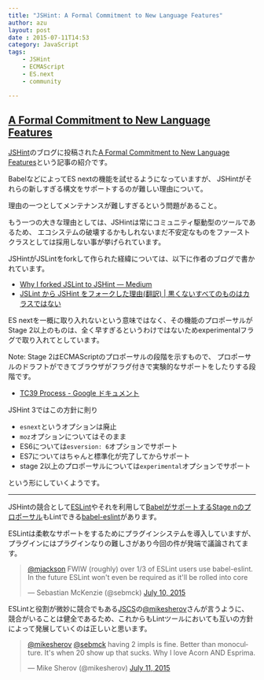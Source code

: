 ```yaml
---
title: "JSHint: A Formal Commitment to New Language Features"
author: azu
layout: post
date : 2015-07-11T14:53
category: JavaScript
tags:
    - JSHint
    - ECMAScript
    - ES.next
    - community

---
```



## [A Formal Commitment to New Language Features](http://jshint.com/blog/new-lang-features/ "A Formal Commitment to New Language Features")

[JSHint](http://jshint.com/ "JSHint, a JavaScript Code Quality Tool")のブログに投稿された[A Formal Commitment to New Language Features](http://jshint.com/blog/new-lang-features/ "A Formal Commitment to New Language Features")という記事の紹介です。

BabelなどによってES nextの機能を試せるようになっていますが、
JSHintがそれらの新しすぎる構文をサポートするのが難しい理由について。

理由の一つとしてメンテナンスが難しすぎるという問題があること。

もう一つの大きな理由としては、JSHintは常にコミュニティ駆動型のツールであるため、
エコシステムの破壊するかもしれないまだ不安定なものをファーストクラスとしては採用しない事が挙げられています。

JSHintがJSLintをforkして作られた経緯については、以下に作者のブログで書かれています。

- [Why I forked JSLint to JSHint — Medium](https://medium.com/@valueof/why-i-forked-jslint-to-jshint-73a72fd3612 "Why I forked JSLint to JSHint — Medium")
- [JSLint から JSHint をフォークした理由(翻訳) | 黒くないすべてのものはカラスではない](http://blog.node.ws/?p=1379 "JSLint から JSHint をフォークした理由(翻訳) | 黒くないすべてのものはカラスではない")

ES nextを一概に取り入れないという意味ではなく、その機能のプロポーサルがStage 2以上のものは、全く早すぎるというわけではないためexperimentalフラグで取り入れてとしています。

Note: Stage 2はECMAScriptのプロポーサルの段階を示すもので、
プロポーサルのドラフトができてブラウザがフラグ付きで実験的なサポートをしたりする段階です。

- [TC39 Process - Google ドキュメント](https://docs.google.com/document/d/1QbEE0BsO4lvl7NFTn5WXWeiEIBfaVUF7Dk0hpPpPDzU/edit?pli=1 "TC39 Process - Google ドキュメント")

JSHint 3ではこの方針に則り

- `esnext`というオプションは廃止
- `moz`オプションについてはそのまま
- ES6については`esversion: 6`オプションでサポート
- ES7についてはちゃんと標準化が完了してからサポート
- stage 2以上のプロポーサルについては`experimental`オプションでサポート

という形にしていくようです。

----

JSHintの競合として[ESLint](https://github.com/eslint/eslint "ESLint")やそれを利用して[BabelがサポートするStage nのプロポーサル](http://babeljs.io/blog/2015/03/31/5.0.0/ "5.0.0 Released · Babel")もLintできる[babel-eslint](https://github.com/babel/babel-eslint "babel-eslint")があります。

ESLintは柔軟なサポートをするためにプラグインシステムを導入していますが、
プラグインにはプラグインなりの難しさがあり今回の件が発端で議論されてます。

<blockquote class="twitter-tweet" lang="en"><p lang="en" dir="ltr"><a href="https://twitter.com/mjackson">@mjackson</a> FWIW (roughly) over 1/3 of ESLint users use babel-eslint. In the future ESLint won&#39;t even be required as it&#39;ll be rolled into core</p>&mdash; Sebastian McKenzie (@sebmck) <a href="https://twitter.com/sebmck/status/619607489252880384">July 10, 2015</a></blockquote>
<script async src="//platform.twitter.com/widgets.js" charset="utf-8"></script>

ESLintと役割が微妙に競合でもある[JSCS](https://github.com/jscs-dev/node-jscs "JSCS")の[@mikesherov](https://twitter.com/mikesherov "@mikesherov")さんが言うように、
競合がいることは健全であるため、これからもLintツールにおいても互いの方針によって発展していくのは正しいと思います。

<blockquote class="twitter-tweet" data-conversation="none" lang="en"><p lang="en" dir="ltr"><a href="https://twitter.com/mikesherov">@mikesherov</a> <a href="https://twitter.com/sebmck">@sebmck</a> having 2 impls is fine. Better than monoculture. It&#39;s when 20 show up that sucks. Why I love Acorn AND Esprima.</p>&mdash; Mike Sherov (@mikesherov) <a href="https://twitter.com/mikesherov/status/619694583476322304">July 11, 2015</a></blockquote>
<script async src="//platform.twitter.com/widgets.js" charset="utf-8"></script>
